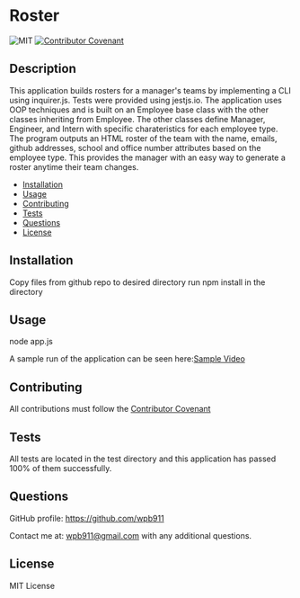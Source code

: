 # Roster
![MIT  ](https://img.shields.io/badge/MIT-License-orange)
  [![Contributor Covenant](https://img.shields.io/badge/Contributor%20Covenant-v2.0%20adopted-ff69b4.svg)](CODE_OF_CONDUCT.md)

## Description 
This application builds rosters for a manager's teams by implementing a CLI using inquirer.js.  Tests were provided using jestjs.io. The application uses OOP techniques and is built on an Employee base class with the other classes inheriting from Employee. The other classes define Manager, Engineer, and Intern with specific charateristics for each employee type. The program outputs an HTML roster of the team with the name, emails, github addresses, school and office number attributes based on the employee type.  This provides the manager with an easy way to generate a roster anytime their team changes. 


* [Installation](#Installation)
* [Usage](#Usage)
* [Contributing](#Contributing)
* [Tests](#Tests)
* [Questions](#Questions)
* [License](#License)


## Installation
Copy files from github repo to desired directory run npm install in the directory 

## Usage
node app.js

A sample run of the application can be seen here:[Sample Video](roster.mov) 

## Contributing
All contributions must follow the [Contributor Covenant](CODE_OF_CONDUCT.md)


## Tests
All tests are located in the test directory and this application has passed 100% of them successfully.


## Questions
GitHub profile: https://github.com/wpb911

Contact me at: wpb911@gmail.com with any additional questions.

## License
MIT License 
